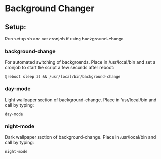 # Background Changer

## Setup:
Run setup.sh and set cronjob if using background-change

### background-change
For automated switching of backgrounds. Place in /usr/local/bin and set a cronjob to start the script a few seconds after reboot:

`@reboot sleep 30 && /usr/local/bin/background-change`

### day-mode
Light wallpaper section of background-change. Place in /usr/local/bin and call by typing: 

`day-mode`

### night-mode
Dark wallpaper section of background-change. Place in /usr/local/bin and call by typing:

`night-mode`
